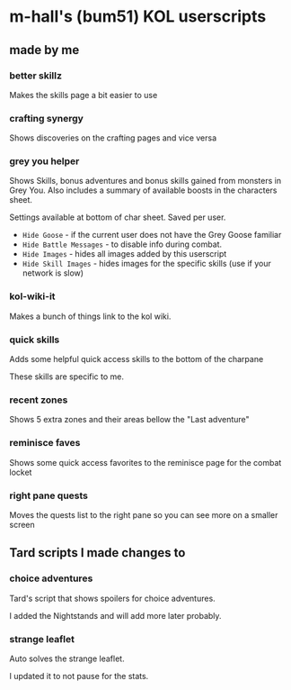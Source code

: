 # m-hall's (bum51) KOL userscripts

## made by me

### better skillz
Makes the skills page a bit easier to use

### crafting synergy
Shows discoveries on the crafting pages and vice versa

### grey you helper
Shows Skills, bonus adventures and bonus skills gained from monsters in Grey You. Also includes a summary of available boosts in the characters sheet.

Settings available at bottom of char sheet. Saved per user.
- `Hide Goose` - if the current user does not have the Grey Goose familiar
- `Hide Battle Messages` - to disable info during combat.
- `Hide Images` - hides all images added by this userscript
- `Hide Skill Images` - hides images for the specific skills (use if your network is slow)

### kol-wiki-it
Makes a bunch of things link to the kol wiki.

### quick skills
Adds some helpful quick access skills to the bottom of the charpane

These skills are specific to me.

### recent zones
Shows 5 extra zones and their areas bellow the "Last adventure"

### reminisce faves
Shows some quick access favorites to the reminisce page for the combat locket

### right pane quests
Moves the quests list to the right pane so you can see more on a smaller screen


## Tard scripts I made changes to

### choice adventures
Tard's script that shows spoilers for choice adventures.

I added the Nightstands and will add more later probably.

### strange leaflet 
Auto solves the strange leaflet.

I updated it to not pause for the stats.